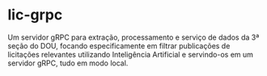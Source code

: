 # lic-grpc
Um servidor gRPC para extração, processamento e serviço de dados da 3ª seção do DOU, focando especificamente em filtrar publicações de licitações relevantes utilizando Inteligência Artificial e servindo-os em um servidor gRPC, tudo em modo local.
